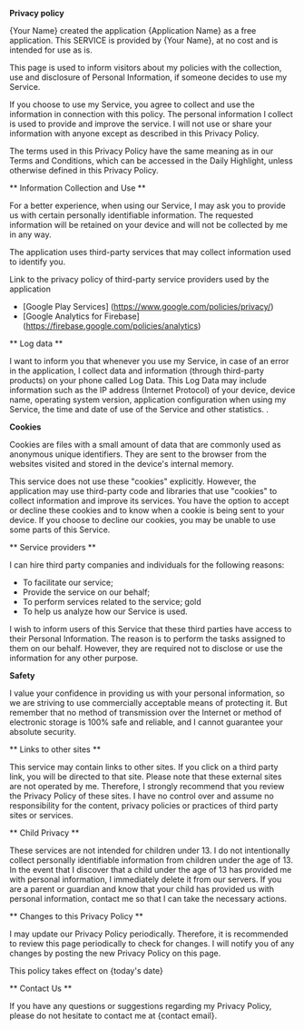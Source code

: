 **Privacy policy**

{Your Name} created the application {Application Name} as a free application. This SERVICE is provided by {Your Name}, at no cost and is intended for use as is.

This page is used to inform visitors about my policies with the collection, use and disclosure of Personal Information, if someone decides to use my Service.

If you choose to use my Service, you agree to collect and use the information in connection with this policy. The personal information I collect is used to provide and improve the service. I will not use or share your information with anyone except as described in this Privacy Policy.

The terms used in this Privacy Policy have the same meaning as in our Terms and Conditions, which can be accessed in the Daily Highlight, unless otherwise defined in this Privacy Policy.

** Information Collection and Use **

For a better experience, when using our Service, I may ask you to provide us with certain personally identifiable information. The requested information will be retained on your device and will not be collected by me in any way.

The application uses third-party services that may collect information used to identify you.

Link to the privacy policy of third-party service providers used by the application

* [Google Play Services] (https://www.google.com/policies/privacy/)
* [Google Analytics for Firebase] (https://firebase.google.com/policies/analytics)

** Log data **

I want to inform you that whenever you use my Service, in case of an error in the application, I collect data and information (through third-party products) on your phone called Log Data. This Log Data may include information such as the IP address (Internet Protocol) of your device, device name, operating system version, application configuration when using my Service, the time and date of use of the Service and other statistics. .

**Cookies**

Cookies are files with a small amount of data that are commonly used as anonymous unique identifiers. They are sent to the browser from the websites visited and stored in the device's internal memory.

This service does not use these "cookies" explicitly. However, the application may use third-party code and libraries that use "cookies" to collect information and improve its services. You have the option to accept or decline these cookies and to know when a cookie is being sent to your device. If you choose to decline our cookies, you may be unable to use some parts of this Service.

** Service providers **

I can hire third party companies and individuals for the following reasons:

* To facilitate our service;
* Provide the service on our behalf;
* To perform services related to the service; gold
* To help us analyze how our Service is used.

I wish to inform users of this Service that these third parties have access to their Personal Information. The reason is to perform the tasks assigned to them on our behalf. However, they are required not to disclose or use the information for any other purpose.

**Safety**

I value your confidence in providing us with your personal information, so we are striving to use commercially acceptable means of protecting it. But remember that no method of transmission over the Internet or method of electronic storage is 100% safe and reliable, and I cannot guarantee your absolute security.

** Links to other sites **

This service may contain links to other sites. If you click on a third party link, you will be directed to that site. Please note that these external sites are not operated by me. Therefore, I strongly recommend that you review the Privacy Policy of these sites. I have no control over and assume no responsibility for the content, privacy policies or practices of third party sites or services.

** Child Privacy **

These services are not intended for children under 13. I do not intentionally collect personally identifiable information from children under the age of 13. In the event that I discover that a child under the age of 13 has provided me with personal information, I immediately delete it from our servers. If you are a parent or guardian and know that your child has provided us with personal information, contact me so that I can take the necessary actions.

** Changes to this Privacy Policy **

I may update our Privacy Policy periodically. Therefore, it is recommended to review this page periodically to check for changes. I will notify you of any changes by posting the new Privacy Policy on this page.

This policy takes effect on {today's date}

** Contact Us **

If you have any questions or suggestions regarding my Privacy Policy, please do not hesitate to contact me at {contact email}.
